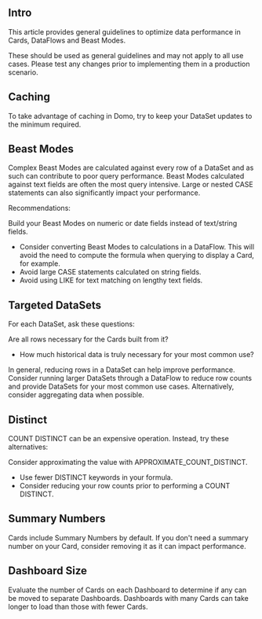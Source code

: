 

Intro
-------

This article provides general guidelines to optimize data performance in Cards, DataFlows and Beast Modes.


 These should be used as general guidelines and may not apply to all use cases. Please test any changes prior to implementing them in a production scenario.


 Caching
---------

To take advantage of caching in Domo, try to keep your DataSet updates to the minimum required.


 Beast Modes
-------------

Complex Beast Modes are calculated against every row of a DataSet and as such can contribute to poor query performance. Beast Modes calculated against text fields are often the most query intensive. Large or nested CASE statements can also significantly impact your performance.


 Recommendations:

 Build your Beast Modes on numeric or date fields instead of text/string fields.
* Consider converting Beast Modes to calculations in a DataFlow. This will avoid the need to compute the formula when querying to display a Card, for example.
* Avoid large CASE statements calculated on string fields.
* Avoid using LIKE for text matching on lengthy text fields.

Targeted DataSets
-------------------

For each DataSet, ask these questions:

 Are all rows necessary for the Cards built from it?
* How much historical data is truly necessary for your most common use?

In general, reducing rows in a DataSet can help improve performance. Consider running larger DataSets through a DataFlow to reduce row counts and provide DataSets for your most common use cases. Alternatively, consider aggregating data when possible.


 Distinct
----------

COUNT DISTINCT can be an expensive operation. Instead, try these alternatives:

 Consider approximating the value with APPROXIMATE\_COUNT\_DISTINCT.
* Use fewer DISTINCT keywords in your formula.
* Consider reducing your row counts prior to performing a COUNT DISTINCT.

Summary Numbers
-----------------

Cards include Summary Numbers by default. If you don't need a summary number on your Card, consider removing it as it can impact performance.


 Dashboard Size
----------------

Evaluate the number of Cards on each Dashboard to determine if any can be moved to separate Dashboards. Dashboards with many Cards can take longer to load than those with fewer Cards.

